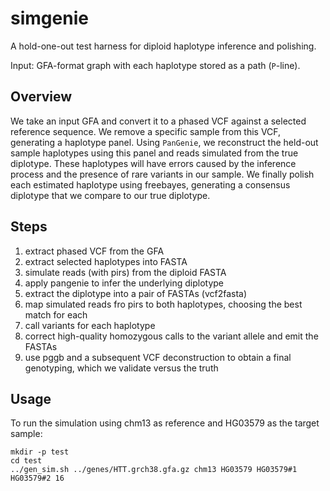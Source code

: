 # simgenie

A hold-one-out test harness for diploid haplotype inference and polishing.

Input: GFA-format graph with each haplotype stored as a path (`P`-line).

## Overview

We take an input GFA and convert it to a phased VCF against a selected reference sequence.
We remove a specific sample from this VCF, generating a haplotype panel.
Using `PanGenie`, we reconstruct the held-out sample haplotypes using this panel and reads simulated from the true diplotype.
These haplotypes will have errors caused by the inference process and the presence of rare variants in our sample.
We finally polish each estimated haplotype using freebayes, generating a consensus diplotype that we compare to our true diplotype.

## Steps

1. extract phased VCF from the GFA
2. extract selected haplotypes into FASTA
3. simulate reads (with pirs) from the diploid FASTA
4. apply pangenie to infer the underlying diplotype
5. extract the diplotype into a pair of FASTAs (vcf2fasta)
6. map simulated reads fro pirs to both haplotypes, choosing the best match for each
7. call variants for each haplotype
8. correct high-quality homozygous calls to the variant allele and emit the FASTAs
9. use pggb and a subsequent VCF deconstruction to obtain a final genotyping, which we validate versus the truth

## Usage

To run the simulation using chm13 as reference and HG03579 as the target sample:

```
mkdir -p test
cd test
../gen_sim.sh ../genes/HTT.grch38.gfa.gz chm13 HG03579 HG03579#1 HG03579#2 16
```
